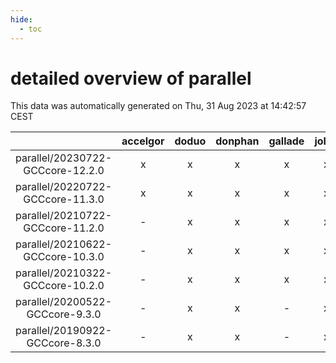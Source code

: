 ```yaml
---
hide:
  - toc
---
```


detailed overview of parallel
=============================


This data was automatically generated on Thu, 31 Aug 2023 at 14:42:57 CEST  

| |accelgor|doduo|donphan|gallade|joltik|skitty|swalot|victini|
| :---: | :---: | :---: | :---: | :---: | :---: | :---: | :---: | :---: |
|parallel/20230722-GCCcore-12.2.0|x|x|x|x|x|x|x|x|
|parallel/20220722-GCCcore-11.3.0|x|x|x|x|x|x|x|x|
|parallel/20210722-GCCcore-11.2.0|-|x|x|x|x|x|x|x|
|parallel/20210622-GCCcore-10.3.0|-|x|x|x|x|x|x|x|
|parallel/20210322-GCCcore-10.2.0|-|x|x|x|x|x|x|x|
|parallel/20200522-GCCcore-9.3.0|-|x|x|-|x|x|x|x|
|parallel/20190922-GCCcore-8.3.0|-|x|x|-|x|x|x|x|
